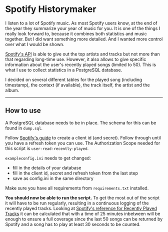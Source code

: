 # Spotify Historymaker

I listen to a lot of Spotify music. As most Spotify users know, at the end of the year they summarize your year of music for you. It is one of the things I really look forward to, because it combines both statistics and music together. But I did want something more detailed. And I wanted more control over what I would be shown.

[Spotify's API](https://developer.spotify.com/documentation/web-api/reference) is able to give out the top artists and tracks but not more than that regarding long-time use. However, it also allows to give specific information about the user's recently played songs (limited to 50).
This is what I use to collect statistics in a PostgreSQL database.

I decided on several different tables for the played song (including timestamp), the context (if available), the track itself, the artist and the album.

-------
## How to use

A PostgreSQL database needs to be in place. The schema for this can be found in `dump.sql`. 

Follow [Spotify's guide](https://developer.spotify.com/documentation/general/guides/app-settings/) to create a client id (and secret). Follow through until you have a refresh token you can use. The Authorization Scope needed for this script is `user-read-recently-played`.

`exampleconfig.ini` needs to get changed:
  * fill in the details of your database
  * fill in the client id, secret and refresh token from the last step
  * save as config.ini in the same directory
  
 Make sure you have all requirements from `requirements.txt` installed.
 
 **You should now be able to run the script.** To get the most out of the script it will have to be run regularly, resulting in a continuous logging of the recently played tracks. Looking at [Spotify's reference for Recently Played Tracks](https://developer.spotify.com/documentation/web-api/reference/player/get-recently-played/) it can be calculated that with a time of 25 minutes inbetween will be enough to ensure a full coverage since the last 50 songs can be returned by Spotify and a song has to play at least 30 seconds to be counted.
